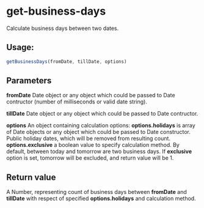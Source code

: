 # get-business-days
Calculate business days between two dates.

## Usage:
```javascript
getBusinessDays(fromDate, tillDate, options)
```

## Parameters

**fromDate**
Date object or any object which could be passed to Date contructor (number of milliseconds or valid date string).

**tillDate**
Date object or any object which could be passed to Date contructor.

**options**
An object containing calculation options:
**options.holidays** is array of Date objects or any object which could be passed to Date constructor. Public holiday dates, which will be removed from resulting count.
**options.exclusive** a boolean value to specify calculation method. By default, between today and tomorrow are two business days. If **exclusive** option is set, tomorrow will be excluded, and return value will be 1.

## Return value
A Number, representing count of business days between **fromDate** and **tillDate** with respect of specified **options.holidays** and calculation method.
